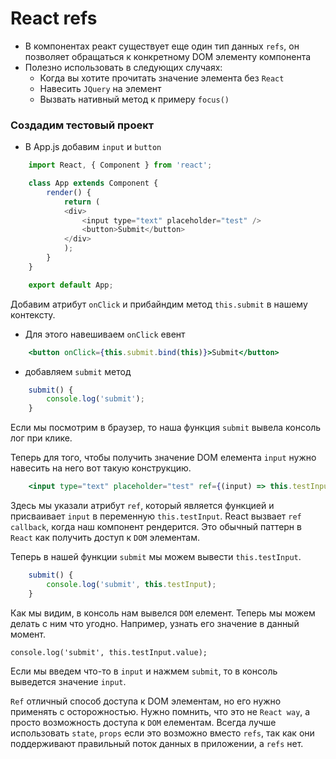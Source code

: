 # React refs
- В компонентах реакт существует еще один тип данных `refs`, он позволяет обращаться к конкретному DOM элементу компонента
- Полезно использовать в следующих случаях:
    - Когда вы хотите прочитать значение элемента без `React`
    - Навесить `JQuery` на элемент
    - Вызвать нативный метод к примеру `focus()`

### Создадим тестовый проект
- В App.js добавим `input` и `button`
```js
    import React, { Component } from 'react';

    class App extends Component {
        render() {
            return (
            <div>
                <input type="text" placeholder="test" />
                <button>Submit</button>
            </div>
            );
        }
    }

    export default App;
```

Добавим атрибут `onClick` и прибайндим метод `this.submit` в нашему контексту.

- Для этого навешиваем `onClick` евент

```jsx
    <button onClick={this.submit.bind(this)}>Submit</button>
```
- добавляем `submit` метод
```jsx
    submit() {
        console.log('submit');
    }
```
Если мы посмотрим в браузер, то наша функция `submit` вывела консоль лог при клике.

Теперь для того, чтобы получить значение DOM елемента `input` нужно навесить на него вот такую конструкцию.

```jsx
    <input type="text" placeholder="test" ref={(input) => this.testInput = input} />
```
Здесь мы указали атрибут `ref`, который является функцией и присваивает `input` в переменную `this.testInput`. React вызвает `ref callback`, когда наш компонент рендерится. Это обычный паттерн в `React` как получить доступ к `DOM` элементам.

Теперь в нашей функции `submit` мы можем вывести `this.testInput`.

```jsx
    submit() {
        console.log('submit', this.testInput);
    }
```

Как мы видим, в консоль нам вывелся `DOM` елемент. Теперь мы можем делать с ним что угодно. Например, узнать его значение в данный момент.

`console.log('submit', this.testInput.value);`

Если мы введем что-то в `input` и нажмем `submit`, то в консоль выведется значение `input`.

`Ref` отличный способ доступа к DOM элементам, но его нужно применять с осторожностью. Нужно помнить, что это не `React way`, а просто возможность доступа к `DOM` елементам. Всегда лучше использовать `state`, `props` если это возможно вместо `refs`, так как они поддерживают правильный поток данных в приложении, а `refs` нет.